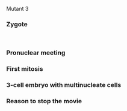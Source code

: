 Mutant 3

### Zygote

 

### Pronuclear meeting

### First mitosis

### 3-cell embryo with multinucleate cells

### Reason to stop the movie
